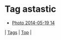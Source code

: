 <!--
title: Tag astastic
date: 2020-06-28T15:26:59.548Z
tags:
-->
# Tag astastic

 * [Photo 2014-05-19 14](86213640169.md)

| [Tags](tags.md) | [Top](index.md) |
